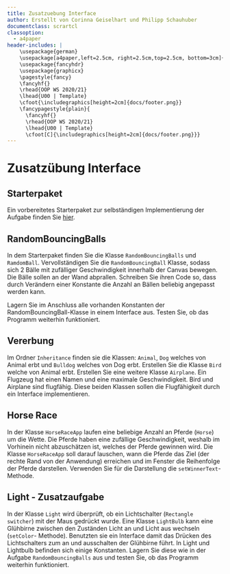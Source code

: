 ```yaml
---
title: Zusatzuebung Interface
author: Erstellt von Corinna Geiselhart und Philipp Schauhuber
documentclass: scrartcl
classoption:
  - a4paper
header-includes: |
    \usepackage{german} 
    \usepackage[a4paper,left=2.5cm, right=2.5cm,top=2.5cm, bottom=3cm]{geometry}
    \usepackage{fancyhdr}
    \usepackage{graphicx}
    \pagestyle{fancy}
    \fancyhf{}
    \rhead{OOP WS 2020/21}
    \lhead{U00 | Template}
    \cfoot{\includegraphics[height=2cm]{docs/footer.png}}
    \fancypagestyle{plain}{
      \fancyhf{}
      \rhead{OOP WS 2020/21}
      \lhead{U00 | Template}
      \cfoot[C]{\includegraphics[height=2cm]{docs/footer.png}}}
---
```



# Zusatzübung Interface

## Starterpaket

Ein vorbereitetes Starterpaket zur selbständigen Implementierung der Aufgabe finden Sie [hier](https://github.com/OOP-Ubungen-WS2020-21/Zusatzuebung_Interface/archive/Starterpaket.zip).

## RandomBouncingBalls

In dem Starterpaket finden Sie die Klasse `RandomBouncingBalls` und `RamdomBall`. Vervollständigen Sie die `RandomBouncingBall` Klasse, sodass sich 2 Bälle mit zufälliger Geschwindigkeit innerhalb der Canvas bewegen. Die Bälle sollen an der Wand abprallen.
Schreiben Sie ihren Code so, dass durch Verändern einer Konstante die Anzahl an Bällen beliebig angepasst werden kann.

Lagern Sie im Anschluss alle vorhanden Konstanten der RandomBouncingBall-Klasse in einem Interface aus. Testen Sie, ob das Programm weiterhin funktioniert.


## Vererbung
Im Ordner `Inheritance` finden sie die Klassen: `Animal`, `Dog` welches von Animal erbt und `Bulldog` welches von Dog erbt. 
Erstellen Sie die Klasse `Bird` welche von Animal erbt. Erstellen Sie eine weitere Klasse `Airplane`. Ein Flugzeug hat einen Namen und eine maximale Geschwindigkeit. 
Bird und Airplane sind flugfähig. Diese beiden Klassen sollen die Flugfähigkeit durch ein Interface implementieren.

## Horse Race
In der Klasse `HorseRaceApp` laufen eine beliebige Anzahl an Pferde (`Horse`) um die Wette. Die Pferde haben eine zufällige Geschwindigkeit,  weshalb im Vorhinein nicht abzuschätzen ist, welches der Pferde gewinnen wird. 
Die Klasse `HorseRaceApp` soll darauf lauschen, wann die Pferde das Ziel (der rechte Rand von der Anwendung) erreichen und im Fenster die Reihenfolge der Pferde darstellen. Verwenden Sie für die Darstellung die `setWinnerText`- Methode.

## Light - Zusatzaufgabe
In der Klasse `Light` wird überprüft, ob ein Lichtschalter (`Rectangle switcher`) mit der Maus gedrückt wurde. Eine Klasse `LightBulb` kann eine Glühbirne zwischen den Zuständen Licht an und Licht aus wechseln (`setColor`- Methode). 
Benutzten sie ein Interface damit das Drücken des Lichtschalters zum an und ausschalten der Glühbirne führt.
In Light und Lightbulb befinden sich einige Konstanten. Lagern Sie diese wie in der Aufgabe `RandomBouncingBalls` aus und testen Sie, ob das Programm weiterhin funktioniert.
